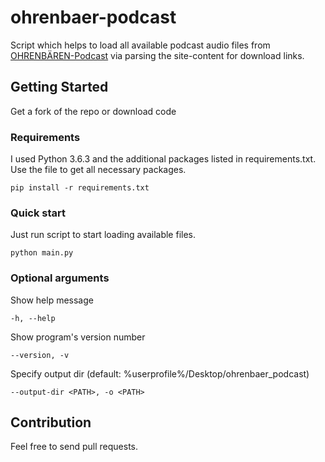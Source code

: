 # ohrenbaer-podcast
Script which helps to load all available podcast audio files from [OHRENBÄREN-Podcast][lnk_podcast] via parsing the site-content for download links.

## Getting Started
Get a fork of the repo or download code

### Requirements
I used Python 3.6.3 and the additional packages listed in requirements.txt. Use the file to get all necessary packages.

```
pip install -r requirements.txt
```

### Quick start
Just run script to start loading available files.
```
python main.py
```

### Optional arguments
Show help message
```
-h, --help
```

Show program's version number
```
--version, -v
```

Specify output dir (default: %userprofile%/Desktop/ohrenbaer_podcast)
```
--output-dir <PATH>, -o <PATH>
```

## Contribution

Feel free to send pull requests.

[lnk_podcast]: https://www.ohrenbaer.de/podcast/podcast.html
